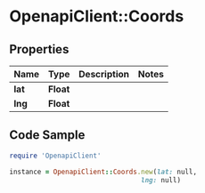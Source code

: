 # OpenapiClient::Coords

## Properties

Name | Type | Description | Notes
------------ | ------------- | ------------- | -------------
**lat** | **Float** |  | 
**lng** | **Float** |  | 

## Code Sample

```ruby
require 'OpenapiClient'

instance = OpenapiClient::Coords.new(lat: null,
                                 lng: null)
```


